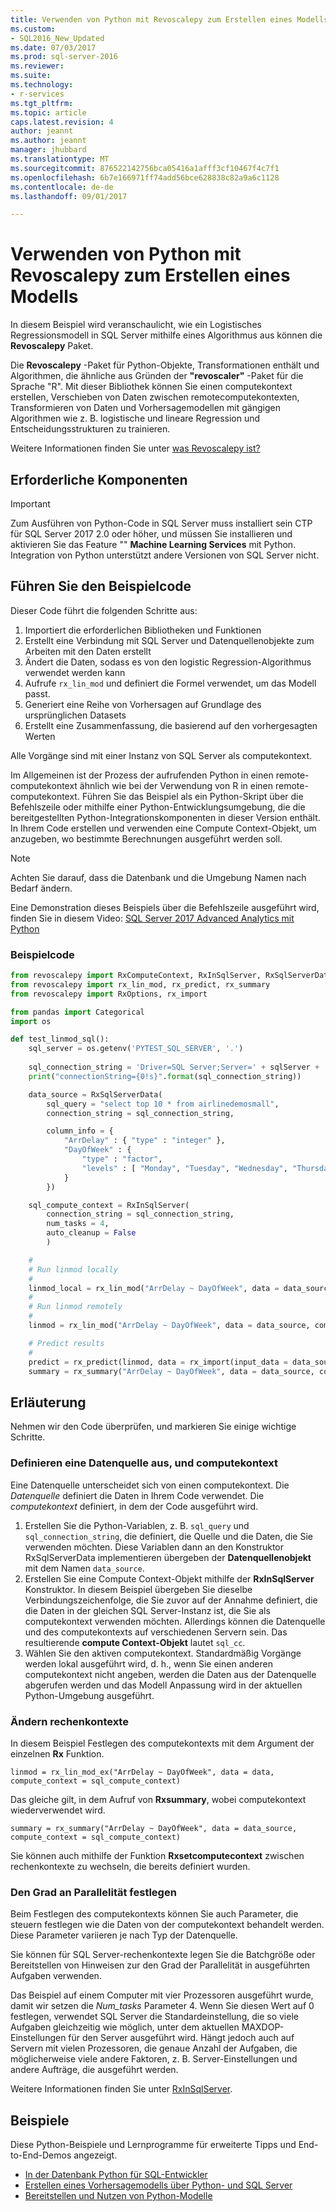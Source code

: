 ```yaml
---
title: Verwenden von Python mit Revoscalepy zum Erstellen eines Modells | Microsoft Docs
ms.custom:
- SQL2016_New_Updated
ms.date: 07/03/2017
ms.prod: sql-server-2016
ms.reviewer: 
ms.suite: 
ms.technology:
- r-services
ms.tgt_pltfrm: 
ms.topic: article
caps.latest.revision: 4
author: jeannt
ms.author: jeannt
manager: jhubbard
ms.translationtype: MT
ms.sourcegitcommit: 876522142756bca05416a1afff3cf10467f4c7f1
ms.openlocfilehash: 6b7e166971ff74add56bce628838c82a9a6c1128
ms.contentlocale: de-de
ms.lasthandoff: 09/01/2017

---
```

# <a name="use-python-with-revoscalepy-to-create-a-model"></a>Verwenden von Python mit Revoscalepy zum Erstellen eines Modells

In diesem Beispiel wird veranschaulicht, wie ein Logistisches Regressionsmodell in SQL Server mithilfe eines Algorithmus aus können die **Revoscalepy** Paket.

Die **Revoscalepy** -Paket für Python-Objekte, Transformationen enthält und Algorithmen, die ähnliche aus Gründen der **"revoscaler"** -Paket für die Sprache "R". Mit dieser Bibliothek können Sie einen computekontext erstellen, Verschieben von Daten zwischen remotecomputekontexten, Transformieren von Daten und Vorhersagemodellen mit gängigen Algorithmen wie z. B. logistische und lineare Regression und Entscheidungsstrukturen zu trainieren.

Weitere Informationen finden Sie unter [was Revoscalepy ist?](../python/what-is-revoscalepy.md)

## <a name="prerequisites"></a>Erforderliche Komponenten

> [!IMPORTANT]
> Zum Ausführen von Python-Code in SQL Server muss installiert sein CTP für SQL Server 2017 2.0 oder höher, und müssen Sie installieren und aktivieren Sie das Feature "" **Machine Learning Services** mit Python. Integration von Python unterstützt andere Versionen von SQL Server nicht.

## <a name="run-the-sample-code"></a>Führen Sie den Beispielcode

Dieser Code führt die folgenden Schritte aus:

1. Importiert die erforderlichen Bibliotheken und Funktionen
2. Erstellt eine Verbindung mit SQL Server und Datenquellenobjekte zum Arbeiten mit den Daten erstellt
3. Ändert die Daten, sodass es von den logistic Regression-Algorithmus verwendet werden kann
4. Aufrufe `rx_lin_mod` und definiert die Formel verwendet, um das Modell passt.
5. Generiert eine Reihe von Vorhersagen auf Grundlage des ursprünglichen Datasets
6. Erstellt eine Zusammenfassung, die basierend auf den vorhergesagten Werten

Alle Vorgänge sind mit einer Instanz von SQL Server als computekontext.

Im Allgemeinen ist der Prozess der aufrufenden Python in einen remote-computekontext ähnlich wie bei der Verwendung von R in einen remote-computekontext. Führen Sie das Beispiel als ein Python-Skript über die Befehlszeile oder mithilfe einer Python-Entwicklungsumgebung, die die bereitgestellten Python-Integrationskomponenten in dieser Version enthält. In Ihrem Code erstellen und verwenden eine Compute Context-Objekt, um anzugeben, wo bestimmte Berechnungen ausgeführt werden soll.

> [!NOTE]
> Achten Sie darauf, dass die Datenbank und die Umgebung Namen nach Bedarf ändern.
> 
> Eine Demonstration dieses Beispiels über die Befehlszeile ausgeführt wird, finden Sie in diesem Video: [SQL Server 2017 Advanced Analytics mit Python](https://www.youtube.com/watch?v=FcoY795jTcc)


### <a name="sample-code"></a>Beispielcode

```python
from revoscalepy import RxComputeContext, RxInSqlServer, RxSqlServerData
from revoscalepy import rx_lin_mod, rx_predict, rx_summary
from revoscalepy import RxOptions, rx_import

from pandas import Categorical
import os

def test_linmod_sql():
    sql_server = os.getenv('PYTEST_SQL_SERVER', '.')
    
    sql_connection_string = 'Driver=SQL Server;Server=' + sqlServer + ';Database=PyTestDb;Trusted_Connection=True;'
    print("connectionString={0!s}".format(sql_connection_string))

    data_source = RxSqlServerData(
        sql_query = "select top 10 * from airlinedemosmall",
        connection_string = sql_connection_string,

        column_info = {
            "ArrDelay" : { "type" : "integer" },
            "DayOfWeek" : {
                "type" : "factor",
                "levels" : [ "Monday", "Tuesday", "Wednesday", "Thursday", "Friday", "Saturday", "Sunday" ]
            }
        })

    sql_compute_context = RxInSqlServer(
        connection_string = sql_connection_string,
        num_tasks = 4,
        auto_cleanup = False
        )

    #
    # Run linmod locally
    #
    linmod_local = rx_lin_mod("ArrDelay ~ DayOfWeek", data = data_source)
    #
    # Run linmod remotely
    #
    linmod = rx_lin_mod("ArrDelay ~ DayOfWeek", data = data_source, compute_context = sql_compute_context)

    # Predict results
    # 
    predict = rx_predict(linmod, data = rx_import(input_data = data_source))
    summary = rx_summary("ArrDelay ~ DayOfWeek", data = data_source, compute_context = sql_compute_context)
```

## <a name="discussion"></a>Erläuterung

Nehmen wir den Code überprüfen, und markieren Sie einige wichtige Schritte.

### <a name="defining-a-data-source-and-compute-context"></a>Definieren eine Datenquelle aus, und computekontext

Eine Datenquelle unterscheidet sich von einen computekontext. Die _Datenquelle_ definiert die Daten in Ihrem Code verwendet. Die _computekontext_ definiert, in dem der Code ausgeführt wird.

1. Erstellen Sie die Python-Variablen, z. B. `sql_query` und `sql_connection_string`, die definiert, die Quelle und die Daten, die Sie verwenden möchten. Diese Variablen dann an den Konstruktor RxSqlServerData implementieren übergeben der **Datenquellenobjekt** mit dem Namen `data_source`.
2. Erstellen Sie eine Compute Context-Objekt mithilfe der **RxInSqlServer** Konstruktor. In diesem Beispiel übergeben Sie dieselbe Verbindungszeichenfolge, die Sie zuvor auf der Annahme definiert, die die Daten in der gleichen SQL Server-Instanz ist, die Sie als computekontext verwenden möchten. Allerdings können die Datenquelle und des computekontexts auf verschiedenen Servern sein. Das resultierende **compute Context-Objekt** lautet `sql_cc`.
3. Wählen Sie den aktiven computekontext. Standardmäßig Vorgänge werden lokal ausgeführt wird, d. h., wenn Sie einen anderen computekontext nicht angeben, werden die Daten aus der Datenquelle abgerufen werden und das Modell Anpassung wird in der aktuellen Python-Umgebung ausgeführt.

### <a name="changing-compute-contexts"></a>Ändern rechenkontexte

In diesem Beispiel Festlegen des computekontexts mit dem Argument der einzelnen **Rx** Funktion.
    
`linmod = rx_lin_mod_ex("ArrDelay ~ DayOfWeek", data = data, compute_context = sql_compute_context)`

Das gleiche gilt, in dem Aufruf von **Rxsummary**, wobei computekontext wiederverwendet wird.

`summary = rx_summary("ArrDelay ~ DayOfWeek", data = data_source, compute_context = sql_compute_context)`

Sie können auch mithilfe der Funktion **Rxsetcomputecontext** zwischen rechenkontexte zu wechseln, die bereits definiert wurden. 

### <a name="setting-the-degree-of-parallelism"></a>Den Grad an Parallelität festlegen

Beim Festlegen des computekontexts können Sie auch Parameter, die steuern festlegen wie die Daten von der computekontext behandelt werden. Diese Parameter variieren je nach Typ der Datenquelle. 

Sie können für SQL Server-rechenkontexte legen Sie die Batchgröße oder Bereitstellen von Hinweisen zur den Grad der Parallelität in ausgeführten Aufgaben verwenden.

Das Beispiel auf einem Computer mit vier Prozessoren ausgeführt wurde, damit wir setzen die *Num_tasks* Parameter 4. Wenn Sie diesen Wert auf 0 festlegen, verwendet SQL Server die Standardeinstellung, die so viele Aufgaben gleichzeitig wie möglich, unter dem aktuellen MAXDOP-Einstellungen für den Server ausgeführt wird. Hängt jedoch auch auf Servern mit vielen Prozessoren, die genaue Anzahl der Aufgaben, die möglicherweise viele andere Faktoren, z. B. Server-Einstellungen und andere Aufträge, die ausgeführt werden. 

Weitere Informationen finden Sie unter [RxInSqlServer](https://docs.microsoft.com/r-server/r-reference/revoscaler/rxinsqlserver).

## <a name="related-samples"></a>Beispiele

Diese Python-Beispiele und Lernprogramme für erweiterte Tipps und End-to-End-Demos angezeigt.

+ [In der Datenbank Python für SQL-Entwickler](sqldev-in-database-python-for-sql-developers.md)
+ [Erstellen eines Vorhersagemodells über Python- und SQL Server](https://microsoft.github.io/sql-ml-tutorials/python/rentalprediction/)
+ [Bereitstellen und Nutzen von Python-Modelle](../python/publish-consume-python-code.md)

